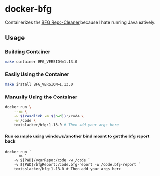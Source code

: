 # docker-bfg
Containerizes the
[BFG Repo-Cleaner](https://rtyley.github.io/bfg-repo-cleaner/) because I hate
running Java natively.

## Usage
### Building Container

```sh
make container BFG_VERSION=1.13.0
```

### Easily Using the Container

```sh
make install BFG_VERSION=1.13.0
```

### Manually Using the Container

```sh
docker run \
    --rm \
    -v $(readlink -m $(pwd)):/code \
    -w /code \
    tomislacker/bfg:1.13.0 # Then add your args here
```

#### Run example using windows/another bind mount to get the bfg report back
```
docker run `
    --rm `
    -v ${PWD}/yourRepo:/code -w /code `
    -v ${PWD}/bfgReport:/code.bfg-report -w /code.bfg-report `
    tomisslacker/bfg:1.13.0 # Then add your args here
```